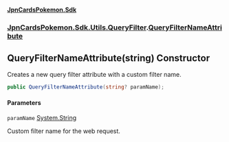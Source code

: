 #### [JpnCardsPokemon.Sdk](index.md 'index')
### [JpnCardsPokemon.Sdk.Utils.QueryFilter](JpnCardsPokemon.Sdk.Utils.QueryFilter.md 'JpnCardsPokemon.Sdk.Utils.QueryFilter').[QueryFilterNameAttribute](JpnCardsPokemon.Sdk.Utils.QueryFilter.QueryFilterNameAttribute.md 'JpnCardsPokemon.Sdk.Utils.QueryFilter.QueryFilterNameAttribute')

## QueryFilterNameAttribute(string) Constructor

Creates a new query filter attribute with a custom filter name.

```csharp
public QueryFilterNameAttribute(string? paramName);
```
#### Parameters

<a name='JpnCardsPokemon.Sdk.Utils.QueryFilter.QueryFilterNameAttribute.QueryFilterNameAttribute(string).paramName'></a>

`paramName` [System.String](https://docs.microsoft.com/en-us/dotnet/api/System.String 'System.String')

Custom filter name for the web request.